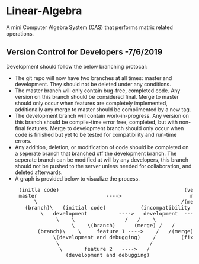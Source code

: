 # Linear-Algebra
A mini Computer Algebra System (CAS) that performs matrix related operations.

## Version Control for Developers -7/6/2019
 
Development should follow the below branching protocal:
  * The git repo will now have two branches at all times: master and development. They should not be deleted under any conditions.
  * The master branch will only contain bug-free, completed code. Any version on this branch should be considered final. Merge to
    master should only occur when features are completely implemented, additionally any merge to master should be complimented by a 
    new tag.
  * The development branch will contain work-in-progress. Any version on this branch should be compile-time error free, completed,
    but with non-final features. Merge to development branch should only occur when code is finished but yet to be tested for 
    compatibility and run-time errors.
  * Any addition, deletion, or modification of code should be completed on a seperate branch that branched off the development branch.
    The seperate branch can be modified at will by any developers, this branch should not be pushed to the server unless needed for        collaboration, and deleted afterwards. 
  * A graph is provided below to visualize the process.

<pre>
    (initla code)										 (version 1)
	master 						----> 					   master
	     \										  	    /(merge)
      (branch)\   (initial code)   	       (incompatibility issue found)  /--->   	development/
	       \   development  	 	---->	development	 ----/	  (updated compatible code)
	            \    \			      /   /	   \		            /
                     \    \(branch)	     (merge) /   /	    \(branch)	           /(merge)
	      (branch)\    \     feature 1 ---->    /   /(merge)     \	 Issue1  ---->    /
		       \(development and debugging)    /	    (fix compatibility issue)
		        \                             /
		         \       feature 2   ---->   /
		           (development and debugging)
</pre>

